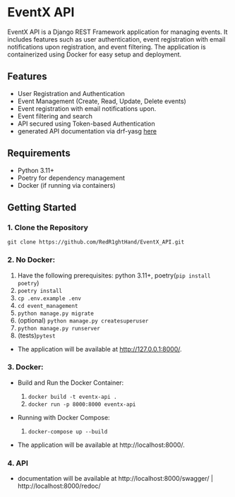 # EventX API

EventX API is a Django REST Framework application for managing events. It includes features such as user authentication, event registration with email notifications upon registration, and event filtering. The application is containerized using Docker for easy setup and deployment.

## Features

- User Registration and Authentication
- Event Management (Create, Read, Update, Delete events)
- Event registration with email notifications upon.
- Event filtering and search
- API secured using Token-based Authentication
- generated API documentation via drf-yasg [here](#4-api)

## Requirements

- Python 3.11+
- Poetry for dependency management
- Docker (if running via containers)

## Getting Started

### 1. Clone the Repository

`git clone https://github.com/RedR1ghtHand/EventX_API.git`

### 2. No Docker:
 1. Have the following prerequisites: python 3.11+, poetry(`pip install poetry`)
 2. `poetry install`
 3. `cp .env.example .env`
 4. `cd event_management`
 5. `python manage.py migrate`
 6. (optional) `python manage.py createsuperuser`
 7. `python manage.py runserver`
 8. (tests)`pytest`

 - The application will be available at http://127.0.0.1:8000/.

### 3. Docker:
- Build and Run the Docker Container:
  1. `docker build -t eventx-api .`
  2. `docker run -p 8000:8000 eventx-api`

- Running with Docker Compose:
  1. `docker-compose up --build`

- The application will be available at http://localhost:8000/.

### 4. API
- documentation will be available at http://localhost:8000/swagger/ | http://localhost:8000/redoc/
